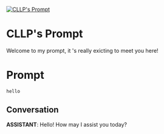 
[![CLLP's Prompt](https://flow-prompt-covers.s3.us-west-1.amazonaws.com/icon/minimalist/mini_2.png)]()
# CLLP's Prompt 
Welcome to my prompt, it 's really exicting to meet you here!

# Prompt

```
hello
```

## Conversation

**ASSISTANT**: Hello! How may I assist you today?


